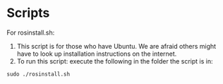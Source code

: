 # Scripts

For rosinstall.sh:
1. This script is for those who have Ubuntu. We are afraid others might have to look up installation instructions on the internet.
2. To run this script: execute the following in the folder the script is in:
```
sudo ./rosinstall.sh
```
